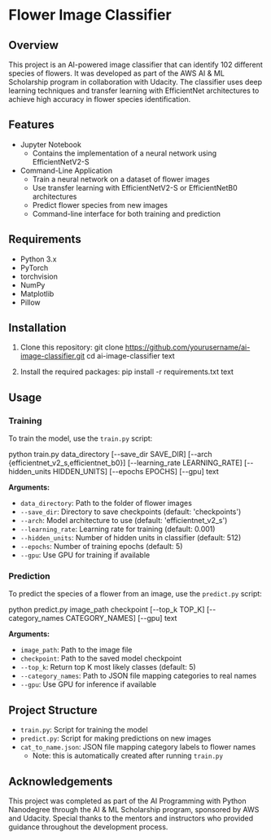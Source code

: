 # Flower Image Classifier

## Overview

This project is an AI-powered image classifier that can identify 102 different species of flowers. It was developed as part of the AWS AI & ML Scholarship program in collaboration with Udacity. The classifier uses deep learning techniques and transfer learning with EfficientNet architectures to achieve high accuracy in flower species identification.

## Features
- Jupyter Notebook
  - Contains the implementation of a neural network using EfficientNetV2-S
- Command-Line Application
  - Train a neural network on a dataset of flower images
  - Use transfer learning with EfficientNetV2-S or EfficientNetB0 architectures
  - Predict flower species from new images
  - Command-line interface for both training and prediction

## Requirements

- Python 3.x
- PyTorch
- torchvision
- NumPy
- Matplotlib
- Pillow

## Installation

1. Clone this repository:
git clone https://github.com/yourusername/ai-image-classifier.git
cd ai-image-classifier
text

2. Install the required packages:
pip install -r requirements.txt
text

## Usage

### Training

To train the model, use the `train.py` script:

python train.py data_directory [--save_dir SAVE_DIR] [--arch {efficientnet_v2_s,efficientnet_b0}]
[--learning_rate LEARNING_RATE] [--hidden_units HIDDEN_UNITS]
[--epochs EPOCHS] [--gpu]
text

**Arguments:**
- `data_directory`: Path to the folder of flower images
- `--save_dir`: Directory to save checkpoints (default: 'checkpoints')
- `--arch`: Model architecture to use (default: 'efficientnet_v2_s')
- `--learning_rate`: Learning rate for training (default: 0.001)
- `--hidden_units`: Number of hidden units in classifier (default: 512)
- `--epochs`: Number of training epochs (default: 5)
- `--gpu`: Use GPU for training if available

### Prediction

To predict the species of a flower from an image, use the `predict.py` script:

python predict.py image_path checkpoint [--top_k TOP_K] [--category_names CATEGORY_NAMES] [--gpu]
text

**Arguments:**
- `image_path`: Path to the image file
- `checkpoint`: Path to the saved model checkpoint
- `--top_k`: Return top K most likely classes (default: 5)
- `--category_names`: Path to JSON file mapping categories to real names
- `--gpu`: Use GPU for inference if available

## Project Structure

- `train.py`: Script for training the model
- `predict.py`: Script for making predictions on new images
- `cat_to_name.json`: JSON file mapping category labels to flower names
  - Note: this is automatically created after running `train.py`

## Acknowledgements

This project was completed as part of the AI Programming with Python Nanodegree through the AI & ML Scholarship program, sponsored by AWS and Udacity. Special thanks to the mentors and instructors who provided guidance throughout the development process.
